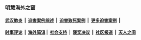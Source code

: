 
### 明慧海外之窗

####  [武汉肺炎](indexes/365.md?t=04261700) &nbsp;|&nbsp;  [迫害案例综述](indexes/328.md?t=04261700) &nbsp;|&nbsp; [迫害致死案例](indexes/277.md?t=04261700)  &nbsp;|&nbsp; [更多迫害案例](indexes/81.md?t=04261700)  &nbsp;|&nbsp; 
####  [时事评论](indexes/19.md?t=04261700) &nbsp;|&nbsp; [海外简讯](indexes/245.md?t=04261700)&nbsp;|&nbsp;  [社会支持](indexes/140.md?t=04261700) &nbsp;|&nbsp; [褒奖决议](indexes/282.md?t=04261700) &nbsp;|&nbsp; [社区报道](indexes/91.md?t=04261700)  &nbsp;|&nbsp; [天人之间](indexes/78.md?t=04261700) 

